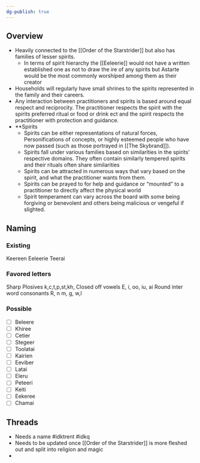 ```yaml
---
dg-publish: true
---
```

## Overview
- Heavily connected to the [[Order of the Starstrider]] but also has families of lesser spirits.
	- In terms of spirit hierarchy the [[Eeleerie]] would not have a written established one as not to draw the ire of any spirits but Astarte would be the most commonly worshiped among them as their creator
- Households will regularly have small shrines to the spirits represented in the family and their careers. 
- Any interaction between practitioners and spirits is based around equal respect and reciprocity. The practitioner respects the spirit with the spirits preferred ritual or food or drink ect and the spirit respects the practitioner with protection and guidance. 
- **Spirits
	- Spirits can be either representations of natural forces, Personifications of concepts, or highly esteemed people who have now passed (such as those portrayed in [[The Skybrand]]). 
	- Spirits fall under various families based on similarities in the spirits' respective domains. They often contain similarly tempered spirits and their rituals often share similarities
	- Spirits can be attracted in numerous ways that vary based on the spirit, and what the practitioner wants from them. 
	- Spirits can be prayed to for help and guidance or “mounted” to a practitioner to directly affect the physical world
	- Spirit temperament can vary across the board with some being forgiving or benevolent and others being malicious or vengeful if slighted.

## Naming
### Existing 
Keereen
Eeleerie
Teerai
### Favored letters
Sharp Plosives
k,c,t,p,st,kh, 
Closed off vowels
E, i, oo, iu, ai
Round inter word consonants
R, n m, g, w,l
### Possible
- [ ] Beleere
- [ ] Khiree
- [ ] Cetier
- [ ] Stegeer
- [ ] Toolatai
- [ ] Kairien
- [ ] Eeviber
- [ ] Latai
- [ ] Eleru
- [ ] Peteeri
- [ ] Keiti
- [ ] Eekeree
- [ ] Chamai

## Threads
- Needs a name #idktrent #idkq 
- Needs to be updated once [[Order of the Starstrider]] is more fleshed out and split into religion and magic
- 